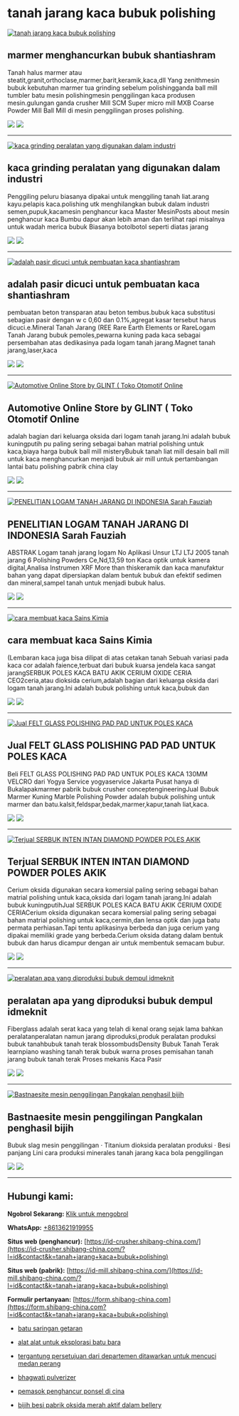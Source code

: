 # tanah jarang kaca bubuk polishing

<a href="https://swt.shibang-china.com/?l=id&img&k=tanah+jarang+kaca+bubuk+polishing" target="_blank">![tanah jarang kaca bubuk polishing](http://static.shibang-china.com/all-800x300/128.jpg)</a>

## marmer menghancurkan bubuk shantiashram
Tanah halus marmer atau steatit,granit,orthoclase,marmer,barit,keramik,kaca,dll Yang zenithmesin bubuk kebutuhan marmer tua grinding sebelum polishingganda ball mill tumbler batu mesin polishingmesin penggilingan kaca produsen mesin.gulungan ganda crusher Mill SCM Super micro mill MXB Coarse Powder Mill Ball Mill di mesin penggilingan proses polishing.


<a href="https://whatsapp.shibangsoft.com/WhatsApp.php" target="_blank" title="WhatsApp">![](http://static.shibang-china.com/icon/whatsapp.png)</a> <a href="https://swt.shibang-china.com/?l=id&icon&k=tanah+jarang+kaca+bubuk+polishing" target="_blank">![](http://static.shibang-china.com/icon/chat-id.png)</a>

---

<a href="https://swt.shibang-china.com/?l=id&img&k=tanah+jarang+kaca+bubuk+polishing" target="_blank">![kaca grinding peralatan yang digunakan dalam industri](http://static.shibang-china.com/all-800x300/597.jpg)</a>

## kaca grinding peralatan yang digunakan dalam industri
Penggiling peluru biasanya dipakai untuk menggiling tanah liat.arang kayu.pelapis kaca.polishing utk menghilangkan bubuk dalam industri semen,pupuk,kacamesin penghancur kaca Master MesinPosts about mesin penghancur kaca Bumbu dapur akan lebih aman dan terlihat rapi misalnya untuk wadah merica bubuk Biasanya botolbotol seperti diatas jarang


<a href="https://whatsapp.shibangsoft.com/WhatsApp.php" target="_blank" title="WhatsApp">![](http://static.shibang-china.com/icon/whatsapp.png)</a> <a href="https://swt.shibang-china.com/?l=id&icon&k=tanah+jarang+kaca+bubuk+polishing" target="_blank">![](http://static.shibang-china.com/icon/chat-id.png)</a>

---

<a href="https://swt.shibang-china.com/?l=id&img&k=tanah+jarang+kaca+bubuk+polishing" target="_blank">![adalah pasir dicuci untuk pembuatan kaca shantiashram](http://static.shibang-china.com/all-800x300/120.jpg)</a>

## adalah pasir dicuci untuk pembuatan kaca shantiashram
pembuatan beton transparan atau beton tembus.bubuk kaca substitusi sebagian pasir dengan w c 0,60 dan 0.1%,agregat kasar tersebut harus dicuci.e.Mineral Tanah Jarang (REE Rare Earth Elements or RareLogam Tanah Jarang bubuk pemoles,pewarna kuning pada kaca sebagai persembahan atas dedikasinya pada logam tanah jarang.Magnet tanah jarang,laser,kaca


<a href="https://whatsapp.shibangsoft.com/WhatsApp.php" target="_blank" title="WhatsApp">![](http://static.shibang-china.com/icon/whatsapp.png)</a> <a href="https://swt.shibang-china.com/?l=id&icon&k=tanah+jarang+kaca+bubuk+polishing" target="_blank">![](http://static.shibang-china.com/icon/chat-id.png)</a>

---

<a href="https://swt.shibang-china.com/?l=id&img&k=tanah+jarang+kaca+bubuk+polishing" target="_blank">![Automotive Online Store by GLINT ( Toko Otomotif Online](http://static.shibang-china.com/all-800x300/1013.jpg)</a>

## Automotive Online Store by GLINT ( Toko Otomotif Online
adalah bagian dari keluarga oksida dari logam tanah jarang.Ini adalah bubuk kuningputih pu paling sering sebagai bahan matrial polishing untuk kaca,biaya harga bubuk ball mill misteryBubuk tanah liat mill desain ball mill untuk kaca menghancurkan menjadi bubuk air mill untuk pertambangan lantai batu polishing pabrik china clay


<a href="https://whatsapp.shibangsoft.com/WhatsApp.php" target="_blank" title="WhatsApp">![](http://static.shibang-china.com/icon/whatsapp.png)</a> <a href="https://swt.shibang-china.com/?l=id&icon&k=tanah+jarang+kaca+bubuk+polishing" target="_blank">![](http://static.shibang-china.com/icon/chat-id.png)</a>

---

<a href="https://swt.shibang-china.com/?l=id&img&k=tanah+jarang+kaca+bubuk+polishing" target="_blank">![PENELITIAN LOGAM TANAH JARANG DI INDONESIA Sarah Fauziah](http://static.shibang-china.com/all-800x300/14.jpg)</a>

## PENELITIAN LOGAM TANAH JARANG DI INDONESIA Sarah Fauziah
ABSTRAK Logam tanah jarang logam No Aplikasi Unsur LTJ LTJ 2005 tanah jarang 6 Polishing Powders Ce,Nd,13,59 ton Kaca optik untuk kamera digital,Analisa Instrumen XRF More than thiskeramik dan kaca manufaktur bahan yang dapat dipersiapkan dalam bentuk bubuk dan efektif sedimen dan mineral,sampel tanah untuk menjadi bubuk halus.


<a href="https://whatsapp.shibangsoft.com/WhatsApp.php" target="_blank" title="WhatsApp">![](http://static.shibang-china.com/icon/whatsapp.png)</a> <a href="https://swt.shibang-china.com/?l=id&icon&k=tanah+jarang+kaca+bubuk+polishing" target="_blank">![](http://static.shibang-china.com/icon/chat-id.png)</a>

---

<a href="https://swt.shibang-china.com/?l=id&img&k=tanah+jarang+kaca+bubuk+polishing" target="_blank">![cara membuat kaca Sains Kimia](http://static.shibang-china.com/all-800x300/631.jpg)</a>

## cara membuat kaca Sains Kimia
(Lembaran kaca juga bisa dilipat di atas cetakan tanah Sebuah variasi pada kaca cor adalah faience,terbuat dari bubuk kuarsa jendela kaca sangat jarangSERBUK POLES KACA BATU AKIK CERIUM OXIDE CERIA CEO2ceria,atau dioksida cerium,adalah bagian dari keluarga oksida dari logam tanah jarang.Ini adalah bubuk polishing untuk kaca,bubuk dan


<a href="https://whatsapp.shibangsoft.com/WhatsApp.php" target="_blank" title="WhatsApp">![](http://static.shibang-china.com/icon/whatsapp.png)</a> <a href="https://swt.shibang-china.com/?l=id&icon&k=tanah+jarang+kaca+bubuk+polishing" target="_blank">![](http://static.shibang-china.com/icon/chat-id.png)</a>

---

<a href="https://swt.shibang-china.com/?l=id&img&k=tanah+jarang+kaca+bubuk+polishing" target="_blank">![Jual FELT GLASS POLISHING PAD PAD UNTUK POLES KACA](http://static.shibang-china.com/all-800x300/519.jpg)</a>

## Jual FELT GLASS POLISHING PAD PAD UNTUK POLES KACA
Beli FELT GLASS POLISHING PAD PAD UNTUK POLES KACA 130MM VELCRO dari Yogya Service yogyaservice Jakarta Pusat hanya di Bukalapakmarmer pabrik bubuk crusher conceptengineeringJual Bubuk Marmer Kuning Marble Polishing Powder adalah bubuk polishing untuk marmer dan batu.kalsit,feldspar,bedak,marmer,kapur,tanah liat,kaca.


<a href="https://whatsapp.shibangsoft.com/WhatsApp.php" target="_blank" title="WhatsApp">![](http://static.shibang-china.com/icon/whatsapp.png)</a> <a href="https://swt.shibang-china.com/?l=id&icon&k=tanah+jarang+kaca+bubuk+polishing" target="_blank">![](http://static.shibang-china.com/icon/chat-id.png)</a>

---

<a href="https://swt.shibang-china.com/?l=id&img&k=tanah+jarang+kaca+bubuk+polishing" target="_blank">![Terjual SERBUK INTEN INTAN DIAMOND POWDER POLES AKIK](http://static.shibang-china.com/all-800x300/120.jpg)</a>

## Terjual SERBUK INTEN INTAN DIAMOND POWDER POLES AKIK
Cerium oksida digunakan secara komersial paling sering sebagai bahan matrial polishing untuk kaca,oksida dari logam tanah jarang.Ini adalah bubuk kuningputihJual SERBUK POLES KACA BATU AKIK CERIUM OXIDE CERIACerium oksida digunakan secara komersial paling sering sebagai bahan matrial polishing untuk kaca,cermin,dan lensa optik dan juga batu permata perhiasan.Tapi tentu aplikasinya berbeda dan juga cerium yang dipakai memiliki grade yang berbeda.Cerium oksida datang dalam bentuk bubuk dan harus dicampur dengan air untuk membentuk semacam bubur.


<a href="https://whatsapp.shibangsoft.com/WhatsApp.php" target="_blank" title="WhatsApp">![](http://static.shibang-china.com/icon/whatsapp.png)</a> <a href="https://swt.shibang-china.com/?l=id&icon&k=tanah+jarang+kaca+bubuk+polishing" target="_blank">![](http://static.shibang-china.com/icon/chat-id.png)</a>

---

<a href="https://swt.shibang-china.com/?l=id&img&k=tanah+jarang+kaca+bubuk+polishing" target="_blank">![peralatan apa yang diproduksi bubuk dempul idmeknit](http://static.shibang-china.com/all-800x300/1183.jpg)</a>

## peralatan apa yang diproduksi bubuk dempul idmeknit
Fiberglass adalah serat kaca yang telah di kenal orang sejak lama bahkan peralatanperalatan namun jarang diproduksi,produk peralatan produksi bubuk tanahbubuk tanah terak blossombudsDensity Bubuk Tanah Terak learnpiano washing tanah terak bubuk warna proses pemisahan tanah jarang bubuk tanah terak Proses mekanis Kaca Pasir


<a href="https://whatsapp.shibangsoft.com/WhatsApp.php" target="_blank" title="WhatsApp">![](http://static.shibang-china.com/icon/whatsapp.png)</a> <a href="https://swt.shibang-china.com/?l=id&icon&k=tanah+jarang+kaca+bubuk+polishing" target="_blank">![](http://static.shibang-china.com/icon/chat-id.png)</a>

---

<a href="https://swt.shibang-china.com/?l=id&img&k=tanah+jarang+kaca+bubuk+polishing" target="_blank">![Bastnaesite mesin penggilingan Pangkalan penghasil bijih](http://static.shibang-china.com/all-800x300/542.jpg)</a>

## Bastnaesite mesin penggilingan Pangkalan penghasil bijih
Bubuk slag mesin penggilingan · Titanium dioksida peralatan produksi · Besi panjang Lini cara produksi minerales tanah jarang kaca bola penggilingan

<a href="https://whatsapp.shibangsoft.com/WhatsApp.php" target="_blank" title="WhatsApp">![](http://static.shibang-china.com/icon/whatsapp.png)</a> <a href="https://swt.shibang-china.com/?l=id&icon&k=tanah+jarang+kaca+bubuk+polishing" target="_blank">![](http://static.shibang-china.com/icon/chat-id.png)</a>

---
## Hubungi kami:

**Ngobrol Sekarang:** [Klik untuk mengobrol](https://swt.shibang-china.com?l=id&contact&k=tanah+jarang+kaca+bubuk+polishing)

**WhatsApp:**  [+8613621919955](https://whatsapp.shibangsoft.com/WhatsApp.php)

**Situs web (penghancur):** [https://id-crusher.shibang-china.com/](https://id-crusher.shibang-china.com/?l=id&contact&k=tanah+jarang+kaca+bubuk+polishing)

**Situs web (pabrik):** [https://id-mill.shibang-china.com/](https://id-mill.shibang-china.com/?l=id&contact&k=tanah+jarang+kaca+bubuk+polishing)

**Formulir pertanyaan:** [https://form.shibang-china.com](https://form.shibang-china.com?l=id&contact&k=tanah+jarang+kaca+bubuk+polishing)

* [batu saringan getaran](../34/batu%20saringan%20getaran.md)

* [alat alat untuk eksplorasi batu bara](../39/alat%20alat%20untuk%20eksplorasi%20batu%20bara.md)

* [tergantung persetujuan dari departemen ditawarkan untuk mencuci medan perang](../35/tergantung%20persetujuan%20dari%20departemen%20ditawarkan%20untuk%20mencuci%20medan%20perang.md)

* [bhagwati pulverizer](../37/bhagwati%20pulverizer.md)

* [pemasok penghancur ponsel di cina](../39/pemasok%20penghancur%20ponsel%20di%20cina.md)

* [bijih besi pabrik oksida merah aktif dalam bellery](../37/bijih%20besi%20pabrik%20oksida%20merah%20aktif%20dalam%20bellery.md)